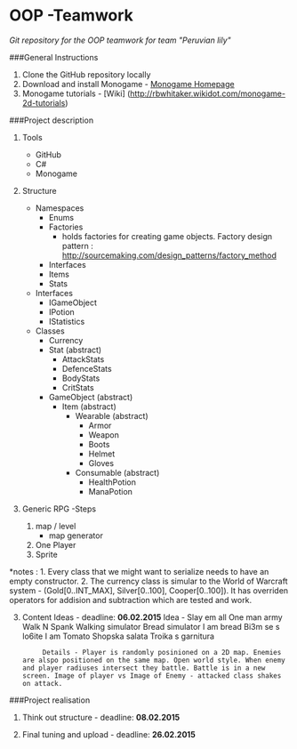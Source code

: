 OOP -Teamwork
============

*Git repository for the OOP teamwork for team "Peruvian lily"*

###General Instructions
1. Clone the GitHub repository locally
2. Download and install Monogame - [Monogame Homepage](http://www.monogame.net/)
3. Monogame tutorials - [Wiki] (http://rbwhitaker.wikidot.com/monogame-2d-tutorials)

###Project description 
1. Tools
	- GitHub
	- C#
	- Monogame

2. Structure
	- Namespaces
		- Enums
		- Factories
			* holds factories for creating game objects. Factory design pattern :
					http://sourcemaking.com/design_patterns/factory_method
		- Interfaces
		- Items
		- Stats
	- Interfaces
		- IGameObject
		- IPotion
		- IStatistics
	- Classes
		- Currency
		- Stat (abstract)
			- AttackStats
			- DefenceStats
			- BodyStats
			- CritStats
		- GameObject (abstract)
			- Item (abstract)
				- Wearable (abstract)
					- Armor
					- Weapon
					- Boots
					- Helmet
					- Gloves
				- Consumable (abstract)
					- HealthPotion
					- ManaPotion
3. Generic RPG -Steps
	1. map / level
		- map generator
	2. One Player
	3. Sprite

*notes : 
	1. Every class that we might want to serialize needs to have an empty constructor.
	2. The currency class is simular to the World of Warcraft system - (Gold[0..INT_MAX], Silver[0..100], Cooper[0..100]).
		It has overriden operators for addision and subtraction which are tested and work.
	
3. Content Ideas - deadline: **06.02.2015**
			Idea - 
				Slay em all
				One man army
				Walk N Spank
				Walking simulator
				Bread simulator
				I am bread
				Bi3m se s lo6ite
				I am Tomato
				Shopska salata
				Troika s garnitura
				
			Details - Player is randomly posinioned on a 2D map. Enemies are alspo positioned on the same map. Open world style. When enemy and player radiuses intersect they battle. Battle is in a new screen. Image of player vs Image of Enemy - attacked class shakes on attack.

					
###Project realisation					
1. Think out structure - deadline: **08.02.2015**
 

2. Final tuning and upload - deadline: **26.02.2015**
